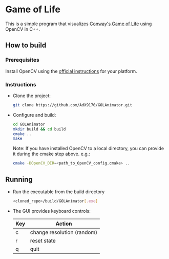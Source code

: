 # Game of Life

This is a simple program that visualizes [Conway's Game of Life](https://en.wikipedia.org/wiki/Conway's_Game_of_Life) using OpenCV in C++.

## How to build
### Prerequisites
Install OpenCV using the [official instructions](https://opencv.org/get-started/) for your platform.

### Instructions
- Clone the project:
    ```bash
    git clone https://github.com/AdX9170/GOLAnimator.git
    ```
- Configure and build:
    ```bash
    cd GOLAnimator
    mkdir build && cd build
    cmake ..
    make
    ```
    Note: If you have installed OpenCV to a local directory, you can provide it during the cmake step above. e.g.:
    ```bash
    cmake -DOpenCV_DIR=<path_to_OpenCV_config.cmake> ..
    ```

## Running
- Run the executable from the build directory
    ```bash
    <cloned_repo>/build/GOLAnimator[.exe]
    ```
- The GUI provides keyboard controls:

    | Key | Action |
    | --- |  ---   |
    |  c  | change resolution (random)  |
    |  r  | reset state  |
    |  q  | quit   |